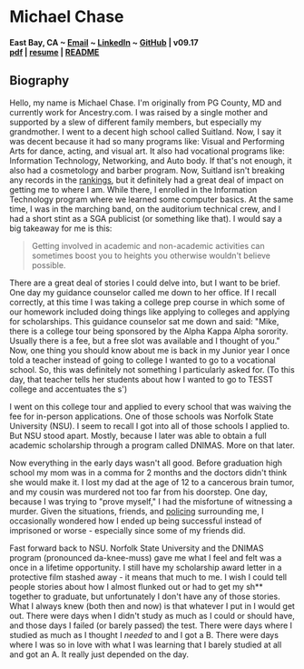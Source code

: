 # Michael Chase
#### East Bay, CA ~ [Email](mailto:mrmchase08+github@gmail.com) ~ [LinkedIn](https://www.linkedin.com/in/mikechase01/) ~ [GitHub](https://github.com/reallistic) | v09.17<br/> [pdf](bio.pdf) | [resume](resume.md) | [README](index.md)

## Biography
Hello, my name is Michael Chase. I'm originally from PG County, MD and currently work for Ancestry.com.
I was raised by a single mother and supported by a slew of different family members, but especially my grandmother. I went to a decent high school called Suitland. Now, I say it was decent because it had so many programs like: Visual and Performing Arts for dance, acting, and visual art. It also had vocational programs like: Information Technology, Networking, and Auto body. If that's not enough, it also had a cosmetology and barber program.
Now, Suitland isn't breaking any records in the [rankings][usnews_high_school_rankings], but it definitely had a great deal of impact on getting me to where I am.
While there, I enrolled in the Information Technology program where we learned some computer basics. At the same time, I was in the marching band, on the auditorium technical crew, and I had a short stint as a SGA publicist (or something like that). I would say a big takeaway for me is this:

> Getting involved in academic and non-academic activities can sometimes boost you to heights you otherwise wouldn't believe possible.

There are a great deal of stories I could delve into, but I want to be brief.
One day my guidance counselor called me down to her office. If I recall correctly, at this time I was taking a college prep course in which some of our homework included doing things like applying to colleges and applying for scholarships.
This guidance counselor sat me down and said: "Mike, there is a college tour being sponsored by the Alpha Kappa Alpha sorority. Usually there is a fee, but a free slot was available and I thought of you."
Now, one thing you should know about me is back in my Junior year I once told a teacher instead of going to college I wanted to go to a vocational school. So, this was definitely not something I particularly asked for. (To this day, that teacher tells her students about how I wanted to go to TESST college and accentuates the s')

I went on this college tour and applied to every school that was waiving the fee for in-person applications. One of those schools was Norfolk State University (NSU).
I seem to recall I got into all of those schools I applied to. But NSU stood apart. Mostly, because I later was able to obtain a full academic scholarship through a program called DNIMAS. More on that later.

Now everything in the early days wasn't all good. Before graduation high school my mom was in a comma for 2 months and the doctors didn't think she would make it. I lost my dad at the age of 12 to a cancerous brain tumor, and my cousin was murdered not too far from his doorstep.
One day, because I was trying to "prove myself," I had the misfortune of witnessing a murder.
Given the situations, friends, and [policing][war_on_drugs] surrounding me, I occasionally wondered how I ended up being successful instead of imprisoned or worse - especially since some of my friends did.

Fast forward back to NSU.
Norfolk State University and the DNIMAS program (pronounced da-knee-muss) gave me what I feel and felt was a once in a lifetime opportunity. I still have my scholarship award letter in a protective film stashed away - it means that much to me.
I wish I could tell people stories about how I almost flunked out or had to get my sh\*\* together to graduate, but unfortunately I don't have any of those stories. What I always knew (both then and now) is that whatever I put in I would get out.
There were days when I didn't study as much as I could or should have, and those days I failed (or barely passed) the test. There were days where I studied as much as I thought I *needed* to and I got a B. There were days where I was so in love with what I was learning that I barely studied at all and got an A. It really just depended on the day.



[usnews_high_school_rankings]: https://www.usnews.com/education/best-high-schools/maryland/districts/prince-georges-county-public-schools/suitland-high-9186 'Suitland High'
[war_on_drugs]: http://www.drugpolicy.org/issues/brief-history-drug-war 'See War on Drugs'
